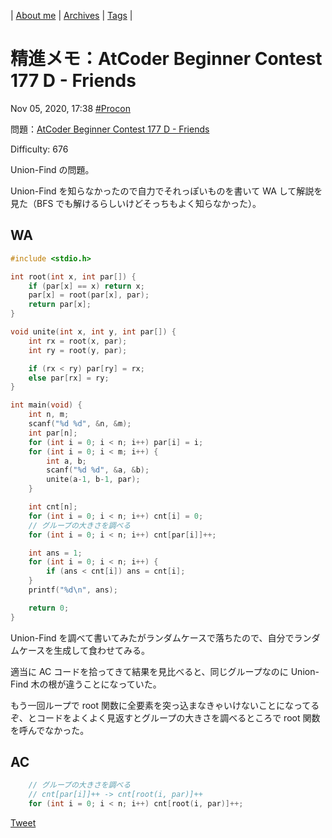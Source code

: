 | [About me](https://franknyro.github.io/blog/) | [Archives](https://franknyro.github.io/blog/archives) | [Tags](https://franknyro.github.io/blog/tags) |

# 精進メモ：AtCoder Beginner Contest 177 D - Friends
Nov 05, 2020, 17:38 [#Procon](https://franknyro.github.io/blog/tags/procon)

問題：[AtCoder Beginner Contest 177 D - Friends](https://atcoder.jp/contests/abc177/tasks/abc177_d)

Difficulty: 676

Union-Find の問題。

Union-Find を知らなかったので自力でそれっぽいものを書いて WA して解説を見た（BFS でも解けるらしいけどそっちもよく知らなかった）。

## WA
```c
#include <stdio.h>

int root(int x, int par[]) {
    if (par[x] == x) return x;
    par[x] = root(par[x], par);
    return par[x];
}

void unite(int x, int y, int par[]) {
    int rx = root(x, par);
    int ry = root(y, par);

    if (rx < ry) par[ry] = rx;
    else par[rx] = ry;
}

int main(void) {
    int n, m;
    scanf("%d %d", &n, &m);
    int par[n];
    for (int i = 0; i < n; i++) par[i] = i;
    for (int i = 0; i < m; i++) {
        int a, b;
        scanf("%d %d", &a, &b);
        unite(a-1, b-1, par);
    }

    int cnt[n];
    for (int i = 0; i < n; i++) cnt[i] = 0;
    // グループの大きさを調べる
    for (int i = 0; i < n; i++) cnt[par[i]]++;

    int ans = 1;
    for (int i = 0; i < n; i++) {
        if (ans < cnt[i]) ans = cnt[i];
    }
    printf("%d\n", ans);

    return 0;
}
```

Union-Find を調べて書いてみたがランダムケースで落ちたので、自分でランダムケースを生成して食わせてみる。

適当に AC コードを拾ってきて結果を見比べると、同じグループなのに Union-Find 木の根が違うことになっていた。

もう一回ループで root 関数に全要素を突っ込まなきゃいけないことになってるぞ、とコードをよくよく見返すとグループの大きさを調べるところで root 関数を呼んでなかった。

## AC
```c
    // グループの大きさを調べる
    // cnt[par[i]]++ -> cnt[root(i, par)]++
    for (int i = 0; i < n; i++) cnt[root(i, par)]++;
```

<a href="https://twitter.com/share?ref_src=twsrc%5Etfw" class="twitter-share-button" data-text="精進メモ：AtCoder Beginner Contest 177 D - Friends |" data-url="https://franknyro.github.io/blog/archives/202011051738/">Tweet</a><script async src="https://platform.twitter.com/widgets.js" charset="utf-8"></script>
